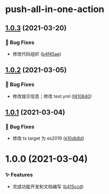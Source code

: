 # push-all-in-one-action

## [1.0.3](https://github.com/CaoMeiYouRen/push-all-in-one-action/compare/v1.0.2...v1.0.3) (2021-03-20)


### 🐛 Bug Fixes

* 修改代码组织 ([b4f45ae](https://github.com/CaoMeiYouRen/push-all-in-one-action/commit/b4f45ae))

## [1.0.2](https://github.com/CaoMeiYouRen/push-all-in-one-action/compare/v1.0.1...v1.0.2) (2021-03-05)


### 🐛 Bug Fixes

* 修改提示信息；修改 test.yml ([f410840](https://github.com/CaoMeiYouRen/push-all-in-one-action/commit/f410840))

## [1.0.1](https://github.com/CaoMeiYouRen/push-all-in-one-action/compare/v1.0.0...v1.0.1) (2021-03-04)


### 🐛 Bug Fixes

* 修改 ts target 为 es2019 ([e10db8d](https://github.com/CaoMeiYouRen/push-all-in-one-action/commit/e10db8d))

# 1.0.0 (2021-03-04)


### ✨ Features

* 完成功能开发和文档编写 ([b415ccd](https://github.com/CaoMeiYouRen/push-all-in-one-action/commit/b415ccd))
